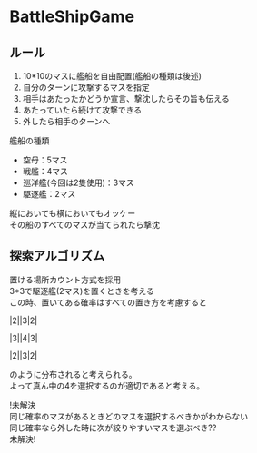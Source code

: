 # BattleShipGame
## ルール

1. 10*10のマスに艦船を自由配置(艦船の種類は後述)
2. 自分のターンに攻撃するマスを指定
3. 相手はあたったかどうか宣言、撃沈したらその旨も伝える
4. あたっていたら続けて攻撃できる
5. 外したら相手のターンへ

艦船の種類

* 空母：5マス
* 戦艦：4マス
* 巡洋艦(今回は2隻使用)：3マス
* 駆逐艦：2マス

縦においても横においてもオッケー  
その船のすべてのマスが当てられたら撃沈

## 探索アルゴリズム

置ける場所カウント方式を採用  
3*3で駆逐艦(2マス)を置くときを考える  
この時、置いてある確率はすべての置き方を考慮すると  

|2||3|2|

|3||4|3|

|2||3|2|

のように分布されると考えられる。  
よって真ん中の4を選択するのが適切であると考える。

!未解決  
同じ確率のマスがあるときどのマスを選択するべきかがわからない  
同じ確率なら外した時に次が絞りやすいマスを選ぶべき??  
未解決!
